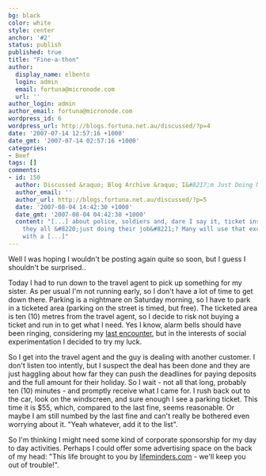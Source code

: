 ```yaml
---
bg: black
color: white
style: center
anchor: '#2'
status: publish
published: true
title: "Fine-a-thon"
author:
  display_name: elbento
  login: admin
  email: fortuna@micronode.com
  url: ''
author_login: admin
author_email: fortuna@micronode.com
wordpress_id: 6
wordpress_url: http://blogs.fortuna.net.au/discussed/?p=4
date: '2007-07-14 12:57:16 +1000'
date_gmt: '2007-07-14 02:57:16 +1000'
categories:
- Beef
tags: []
comments:
- id: 150
  author: Discussed &raquo; Blog Archive &raquo; I&#8217;m Just Doing My Job
  author_email: ''
  author_url: http://blogs.fortuna.net.au/discussed/?p=5
  date: '2007-08-04 14:42:30 +1000'
  date_gmt: '2007-08-04 04:42:30 +1000'
  content: "[...] about police, soldiers and, dare I say it, ticket inspectors? Are
    they all &#8220;just doing their job&#8221;? Many will use that excuse when confronted
    with a [...]"
---
```


Well I was hoping I wouldn't be posting again quite so soon, but I guess I shouldn't be surprised..

Today I had to run down to the travel agent to pick up something for my sister. As per usual I'm not running early, so I don't have a lot of time to get down there. Parking is a nightmare on Saturday morning, so I have to park in a ticketed area (parking on the street is timed, but free). The ticketed area is ten (10) metres from the travel agent, so I decide to risk not buying a ticket and run in to get what I need. Yes I know, alarm bells should have been ringing, considering my [last encounter], but in the interests of social experimentation I decided to try my luck.

So I get into the travel agent and the guy is dealing with another customer. I don't listen too intently, but I suspect the deal has been done and they are just haggling about how far they can push the deadlines for paying deposits and the full amount for their holiday. So I wait - not all that long, probably ten (10) minutes - and promptly receive what I came for. I rush back out to the car, look on the windscreen, and sure enough I see a parking ticket. This time it is $55, which, compared to the last fine, seems reasonable. Or maybe I am still numbed by the last fine and can't really be bothered even worrying about it. "Yeah whatever, add it to the list".

So I'm thinking I might need some kind of corporate sponsorship for my day to day activities. Perhaps I could offer some advertising space on the back of my head: "This life brought to you by [lifeminders.com] - we'll keep you out of trouble!".

[lifeminders.com]: http://www.lifeminders.com/
[last encounter]: http://blogs.fortuna.net.au/discussed/?p=3
